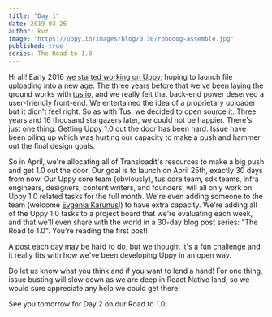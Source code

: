 ```yaml
---
title: "Day 1"
date: 2019-03-26
author: kvz
image: "https://uppy.io/images/blog/0.30/robodog-assemble.jpg"
published: true
series: The Road to 1.0
---
```


Hi all! Early 2016 [we started working on Uppy](http://localhost:4000/blog/2016/07/uppy-begins/), hoping to launch file uploading into a new age. The three years before that we've been laying the ground works with [tus.io](https://tus.io/), and we really felt that back-end power deserved a user-friendly front-end. We entertained the idea of a proprietary uploader but it didn't feel right. So as with Tus, we decided to open source it. Three years and 16 thousand stargazers later, we could not be happier. There's just one thing. Getting Uppy 1.0 out the door has been hard. Issue have been piling up which was hurting our capacity to make a push and hammer out the final design goals. 

<!--more-->

So in April, we're allocating all of Transloadit's resources to make a big push and get 1.0 out the door. Our goal is to launch on April 25th, exactly 30 days from now. Our Uppy core team (obviously), tus core team, sdk teams, infra engineers, designers, content writers, and founders, will all only work on Uppy 1.0 related tasks for the full month. We're even adding someone to the team (welcome [Evgenia Karunus](https://github.com/lakesare)!) to have extra capacity. We're adding all of the Uppy 1.0 tasks to a project board that we're evaluating each week, and that we'll even share with the world in a 30-day blog post series: "The Road to 1.0". You're reading the first post!

A post each day may be hard to do, but we thought it's a fun challenge and it really fits with how we've been developing Uppy in an open way.

Do let us know what you think and if you want to lend a hand! For one thing, issue busting will slow down as we are deep in React Native land, so we would sure appreciate any help we could get there!

See you tomorrow for Day 2 on our Road to 1.0!